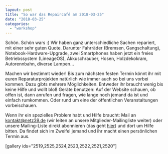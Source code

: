 ```yaml
---
layout: post
title: "So war das Repaircafé am 2018-03-25"
date: "2018-03-25"
categories: 
  - "workshop"
---
```


Schön. Schön wars :) Wir haben ganz unterschiedliche Sachen repariert, mit einer sehr guten Quote. Darunter Fahrräder (Bremsen, Gangschaltung), Notebook-Hardware-Upgrade, zwei Smartphones haben jetzt ein freies Betriebssystem (LineageOS), Akkuschrauber, Hosen, Holzdekokram, Autorennbahn, diverse Lampen...

Machen wir bestimmt wieder! Bis zum nächsten festen Termin könnt ihr mit euren Reparaturprojekten natürlich wie immer auch so bei uns vorbei kommen. Dazu gibts mehrere Möglichkeiten. Entweder ihr braucht wenig bis keine Hilfe und wollt bloß Geräte benutzen: Auf der Website schauen, ob offen ist, dann anrufen und fragen, wie lange noch jemand da ist und einfach rumkommen. Oder rund um eine der öffentlichen Veranstaltungen vorbeischauen.

Wenn ihr ein spezielles Problem habt und Hilfe braucht: Mail an [kontakt@netz39.de](mailto:kontakt@netz39.de) (wir leiten an unsere Mitglieder-Mailingliste weiter) oder unsere Mailing-Liste direkt abonnieren (das geht [hier](https://www.netz39.de/lists/listinfo/netz39-list)) und dort um Hilfe bitten. Da findet sich im Zweifel jemand und ihr macht einen persönlichen Termin aus.

\[gallery ids="2519,2525,2524,2523,2522,2521,2520"\]
